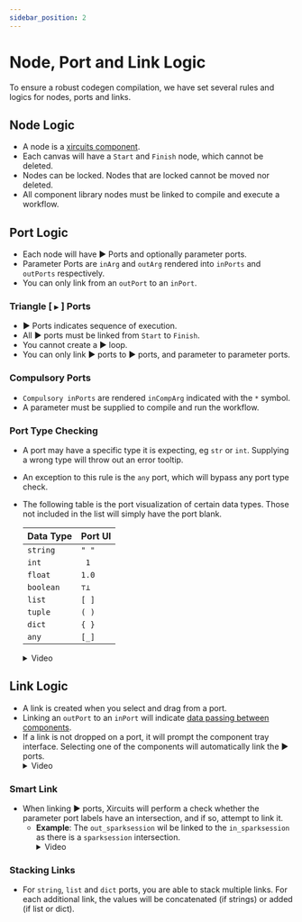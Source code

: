 ```yaml
---
sidebar_position: 2
---
```

# Node, Port and Link Logic

To ensure a robust codegen compilation, we have set several rules and logics for nodes, ports and links.

## Node Logic

- A node is a [xircuits component](../technical-concepts/xircuits-components/getting-started-with-xircuits-components.md).
- Each canvas will have a `Start` and `Finish` node, which cannot be deleted.
- Nodes can be locked. Nodes that are locked cannot be moved nor deleted.
- All component library nodes must be linked to compile and execute a workflow. 

## Port Logic
- Each node will have ▶ Ports and optionally parameter ports.
- Parameter Ports are `inArg` and `outArg` rendered into `inPorts` and `outPorts` respectively.
- You can only link from an `outPort` to an `inPort`.

### Triangle [ `▶` ] Ports

- ▶ Ports indicates sequence of execution.
- All ▶ ports must be linked from `Start` to `Finish`.
- You cannot create a ▶ loop. 
- You can only link ▶ ports to ▶ ports, and parameter to parameter ports.

### Compulsory Ports
- `Compulsory inPorts` are rendered `inCompArg` indicated with the `*` symbol. 
- A parameter must be supplied to compile and run the workflow.

### Port Type Checking

- A port may have a specific type it is expecting, eg `str` or `int`. Supplying a wrong type will throw out an error tooltip.
- An exception to this rule is the `any` port, which will bypass any port type check.
- The following table is the port visualization of certain data types. Those not included in the list will simply have the port blank.

    | Data Type | Port UI |
    |-----------|---------|
    | `string`  | `" "`   |
    | `int`     | ` 1`    |
    | `float`   | `1.0`   |
    | `boolean` | `⊤⊥`    |
    | `list`    | `[ ]`   |
    | `tuple`   | `( )`   |
    | `dict`    | `{ }`   |
    | `any`     | `[_]`   |

    <details>
    <summary>Video</summary>
    <p align="center">
    <img src="https://user-images.githubusercontent.com/84708008/161918620-34e20908-f32d-406b-8e47-104e91249472.gif"></img></p>
    </details>

## Link Logic
- A link is created when you select and drag from a port.
- Linking an `outPort` to an `inPort` will indicate [data passing between components](../developer-guide/passing-data-between-components.md).
- If a link is not dropped on a port, it will prompt the component tray interface. Selecting one of the components will automatically link the ▶ ports.
    <details>
    <summary>Video</summary>
    <p align="center">
    <img src="https://user-images.githubusercontent.com/68586800/165813394-3d81e135-1c40-42c6-b480-7cba48114c1c.gif
    "></img></p>
    </details>

### Smart Link
- When linking ▶ ports, Xircuits will perform a check whether the parameter port labels have an intersection, and if so, attempt to link it.
  - **Example**: The `out_sparksession` wil be linked to the `in_sparksession` as there is a `sparksession` intersection.
    <details>
    <summary>Video</summary>
    <p align="center">
    <img src="https://user-images.githubusercontent.com/84708008/165257379-77776d0e-8b20-4ef9-820b-40b9e80697e4.gif"></img></p>
    </details>


### Stacking Links
- For `string`, `list` and `dict` ports, you are able to stack multiple links. For each additional link, the values will be concatenated (if strings) or added (if list or dict).